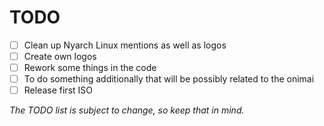 # TODO
- [ ] Clean up Nyarch Linux mentions as well as logos
- [ ] Create own logos
- [ ] Rework some things in the code
- [ ] To do something additionally that will be possibly related to the onimai
- [ ] Release first ISO

*The TODO list is subject to change, so keep that in mind.*
